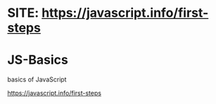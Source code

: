 
SITE: https://javascript.info/first-steps
=======
# JS-Basics
basics of JavaScript 

https://javascript.info/first-steps

